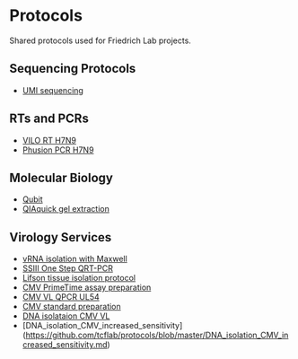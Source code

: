 # Protocols
Shared protocols used for Friedrich Lab projects.
## Sequencing Protocols
* [UMI sequencing](https://github.com/tcflab/protocols/blob/master/UMI_sequencing_ZIKV.md)
## RTs and PCRs
* [VILO RT H7N9](https://github.com/tcflab/protocols/blob/master/VILO_Reverse_Transcription_h7n9_GLB_2019-02-15.md)
* [Phusion PCR H7N9](https://github.com/tcflab/protocols/blob/master/Phusion_PCR_h7n9_GLB_2019-02-21.md)
## Molecular Biology
* [Qubit](https://github.com/tcflab/protocols/blob/master/Qubit.md)
* [QIAquick gel extraction](https://github.com/tcflab/protocols/blob/master/QIAquick_gel_extraction.md)
## Virology Services
* [vRNA isolation with Maxwell](https://github.com/tcflab/protocols/blob/master/vRNA_Isolation_with_Maxwell.md)
* [SSIII One Step QRT-PCR](https://github.com/tcflab/protocols/blob/master/SSIII_OneStep_QRTPCR.md)
* [Lifson tissue isolation protocol](https://github.com/tcflab/protocols/blob/master/Lifson_tissue_isolation_protocol.md)
* [CMV PrimeTime assay preparation](https://github.com/tcflab/protocols/blob/master/CMV_PrimeTime_assay_preparation.md)
* [CMV VL QPCR UL54](https://github.com/tcflab/protocols/blob/master/CMV_VL_QPCR_UL54.md)
* [CMV standard preparation](https://github.com/tcflab/protocols/blob/master/CMV_standard_preparation.md)
* [DNA isolataion CMV VL](https://github.com/tcflab/protocols/blob/master/DNA_isolation_CMV_VL.md)
* [DNA_isolation_CMV_increased_sensitivity] (https://github.com/tcflab/protocols/blob/master/DNA_isolation_CMV_increased_sensitivity.md)
